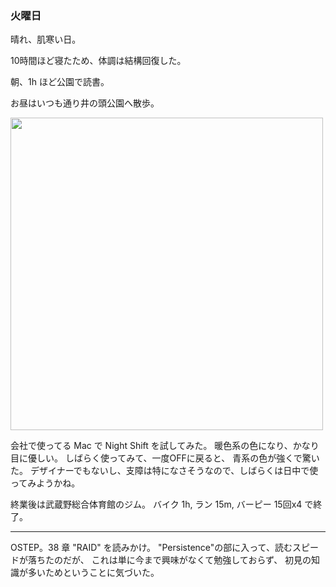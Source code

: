 ### 火曜日

晴れ、肌寒い日。

10時間ほど寝たため、体調は結構回復した。

朝、1h ほど公園で読書。

お昼はいつも通り井の頭公園へ散歩。

<img src="https://i.imgur.com/MMyPG5r.jpg" width="500">

会社で使ってる Mac で Night Shift を試してみた。
暖色系の色になり、かなり目に優しい。
しばらく使ってみて、一度OFFに戻ると、
青系の色が強くで驚いた。
デザイナーでもないし、支障は特になさそうなので、しばらくは日中で使ってみようかね。

終業後は武蔵野総合体育館のジム。
バイク 1h, ラン 15m, バーピー 15回x4 で終了。

---

OSTEP。38 章 "RAID" を読みかけ。
"Persistence"の部に入って、読むスピードが落ちたのだが、
これは単に今まで興味がなくて勉強しておらず、
初見の知識が多いためということに気づいた。
